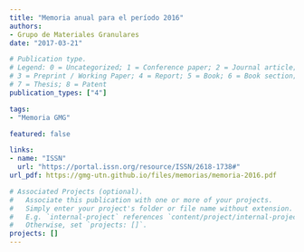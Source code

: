 ```yaml
---
title: "Memoria anual para el período 2016"
authors:
- Grupo de Materiales Granulares
date: "2017-03-21"

# Publication type.
# Legend: 0 = Uncategorized; 1 = Conference paper; 2 = Journal article;
# 3 = Preprint / Working Paper; 4 = Report; 5 = Book; 6 = Book section;
# 7 = Thesis; 8 = Patent
publication_types: ["4"]

tags:
- "Memoria GMG"

featured: false

links:
- name: "ISSN"
  url: "https://portal.issn.org/resource/ISSN/2618-1738#"
url_pdf: https://gmg-utn.github.io/files/memorias/memoria-2016.pdf

# Associated Projects (optional).
#   Associate this publication with one or more of your projects.
#   Simply enter your project's folder or file name without extension.
#   E.g. `internal-project` references `content/project/internal-project/index.md`.
#   Otherwise, set `projects: []`.
projects: []
---
```

